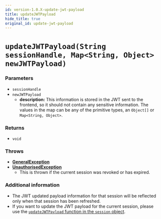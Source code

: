 ```yaml
---
id: version-1.0.X-update-jwt-payload
title: updateJWTPayload
hide_title: true
original_id: update-jwt-payload
---
```


# `updateJWTPayload(String sessionHandle, Map<String, Object> newJWTPayload)`

### Parameters
- `sessionHandle`
- `newJWTPayload`
    - **description:** This information is stored in the JWT sent to the frontend, so it should not contain any sensitive information. The values in the map can be any of the primitive types, an `Object[]` or `Map<String, Object>`.

### Returns
- `void`

### Throws
- **[GeneralException](./error-handling/general-error)**
- **[UnauthorisedException](./error-handling/unauthorised)**
    - This is thrown if the current session was revoked or has expired.

### Additional information
- The JWT updated payload information for that session will be reflected only when that session has been refreshed.
- If you want to update the JWT payload for the current session, please use the [`updateJWTPayload` function in the `session` object](./session-object/update-jwt-payload).